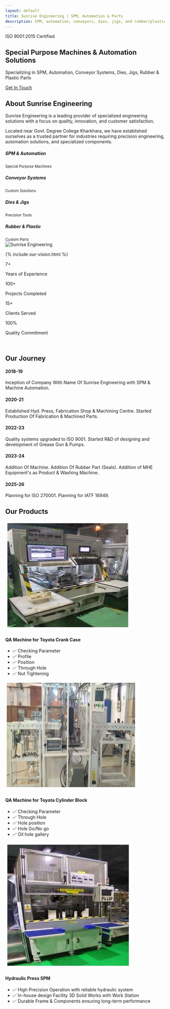 ```yaml
---
layout: default
title: Sunrise Engineering | SPM, Automation & Parts
description: SPM, automation, conveyors, dies, jigs, and rubber/plastic parts with in-house machining and QA. ISO 9001 systems and fast development cycles.
---
```


<!-- Hero Section -->
 <section class="hero" id="home">
 <div class="row">
                <div class="col-lg-12">
                    <span class="iso-badge">ISO 9001:2015 Certified</span>
                    <h1 class="display-4 fw-bold mb-4">Special Purpose Machines & Automation Solutions</h1>
                    <p class="lead mb-4">Specializing in SPM, Automation, Conveyor Systems, Dies, Jigs, Rubber & Plastic Parts</p>
                    <a href="#contact" class="btn btn-primary btn-lg px-4 py-2">Get In Touch <i class="fas fa-arrow-right ms-2"></i></a>
                </div>
            </div>
    </section>

 <!-- About Section -->
 <section class="py-5 bg-light" id="about">
        <div class="container py-5">
            <div class="row align-items-center">
                <div class="col-lg-6 mb-5 mb-lg-0">
                    <h2 class="section-title">About Sunrise Engineering</h2>
                    <p class="lead">Sunrise Engineering is a leading provider of specialized engineering solutions with a focus on quality, innovation, and customer satisfaction.</p>
                    <p>Located near Govt. Degree College Kharkhara, we have established ourselves as a trusted partner for industries requiring precision engineering, automation solutions, and specialized components.</p>
                    <div class="row mt-4">
                        <div class="col-sm-6 mb-3">
                            <div class="d-flex align-items-center">
                                <div class="bg-primary p-3 rounded-circle me-3 text-white">
                                    <i class="bi bi-gear-wide-connected"></i>
                                </div>
                                <div>
                                    <h5 class="mb-0">SPM & Automation</h5>
                                    <small>Special Purpose Machines</small>
                                </div>
                            </div>
                        </div>
                        <div class="col-sm-6 mb-3">
                            <div class="d-flex align-items-center">
                                <div class="bg-primary p-3 rounded-circle me-3 text-white">
                                   <i class="bi bi-chevron-bar-contract"></i>
                                </div>
                                <div>
                                    <h5 class="mb-0">Conveyor Systems</h5>
                                    <small>Custom Solutions</small>
                                </div>
                            </div>
                        </div>
                        <div class="col-sm-6 mb-3">
                            <div class="d-flex align-items-center">
                                <div class="bg-primary p-3 rounded-circle me-3 text-white">
                                  <i class="bi bi-tools"></i>
                                </div>
                                <div>
                                    <h5 class="mb-0">Dies & Jigs</h5>
                                    <small>Precision Tools</small>
                                </div>
                            </div>
                        </div>
                        <div class="col-sm-6 mb-3">
                            <div class="d-flex align-items-center">
                                <div class="bg-primary p-3 rounded-circle me-3 text-white">
                                  <i class="bi bi-box2"></i>
                                </div>
                                <div>
                                    <h5 class="mb-0">Rubber & Plastic</h5>
                                    <small>Custom Parts</small>
                                </div>
                            </div>
                        </div>
                    </div>
                </div>
                <div class="col-lg-6">
                    <img src="https://images.unsplash.com/photo-1581091226033-d5c48150dbaa?ixlib=rb-4.0.3&ixid=M3wxMjA3fDB8MHxwaG90by1wYWdlfHx8fGVufDB8fHx8fA%3D%3D&auto=format&fit=crop&w=1000&q=80" alt="Sunrise Engineering" class="img-fluid rounded shadow">
                </div>
            </div>
        </div>
    </section>

 <!-- Values Section -->
 {% include our-vision.html %} 
<!-- Stats Section -->
<section class="py-5 bg-primary text-white">
        <div class="container py-4">
            <div class="row text-center">
                <div class="col-md-3 col-6 mb-4">
                    <div class="stats-number">7+</div>
                    <p>Years of Experience</p>
                </div>
                <div class="col-md-3 col-6 mb-4">
                    <div class="stats-number">100+</div>
                    <p>Projects Completed</p>
                </div>
                <div class="col-md-3 col-6 mb-4">
                    <div class="stats-number">15+</div>
                    <p>Clients Served</p>
                </div>
                <div class="col-md-3 col-6 mb-4">
                    <div class="stats-number">100%</div>
                    <p>Quality Commitment</p>
                </div>
            </div>
        </div>
    </section>
<!-- Journey Section -->
<br>
<section class="P-4 bg-light" id="journey">
        <div class="container py-5">
            <h2 class="section-title">Our Journey</h2>
            <div class="journey-timeline">
                <!-- Timeline Item -->
                <div class="timeline-item">
                    <div class="timeline-content">
                        <h4>2018-19</h4>
                        <p>Inception of Company With Name Of Sunrise Engineering with SPM & Machine Automation.</p>
                    </div>
                </div>
  <!-- Timeline Item -->
                <div class="timeline-item">
                    <div class="timeline-content">
                        <h4>2020-21</h4>
                        <p>Established Hyd. Press, Fabrication Shop & Machining Centre. Started Production Of Fabrication & Machined Parts.</p>
                    </div>
                </div>
                <!-- Timeline Item -->
                <div class="timeline-item">
                    <div class="timeline-content">
                        <h4>2022-23</h4>
                        <p>Quality systems upgraded to ISO 9001. Started R&D of designing and development of Grease Gun & Pumps.</p>
                    </div>
                </div>
                <!-- Timeline Item -->
                <div class="timeline-item">
                    <div class="timeline-content">
                        <h4>2023-24</h4>
                        <p>Addition Of Machine. Addition Of Rubber Part (Seals). Addition of MHE Equipment's as Product & Washing Machine.</p>
                    </div>
                </div>
                <!-- Timeline Item -->
                <div class="timeline-item">
                    <div class="timeline-content">
                        <h4>2025-26</h4>
                        <p>Planning for ISO 270001. Planning for IATF 16949.</p>
                    </div>
                </div>
            </div>
        </div>
    </section>
<!-- Products Section -->
<section class="py-5" id="products">
  <div class="container py-5">
    <h2 class="section-title mb-4">Our Products</h2>
    <div class="row">
      <!-- Product 1 -->
      <div class="col-md-4 mb-4">
        <div class="card h-100 shadow-sm border-0">
          <img src="/assets/product-1.jpg" class="card-img-top img-fluid" alt="Hydraulic Press SPM">
          <div class="card-body">
            <h4 class="card-title mb-3">QA Machine for Toyota Crank Case</h4>
            <ul class="list-unstyled ps-3 mb-0">
              <li>✅ Checking Parameter</li>
              <li>✅ Profile</li>
              <li>✅ Position</li>
              <li>✅ Through Hole</li>
              <li>✅ Nut Tightening</li>
            </ul>
          </div>
        </div>
      </div>
      <!-- Product 2 -->
      <div class="col-md-4 mb-4">
        <div class="card h-100 shadow-sm border-0">
          <img src="/assets/product-2.jpg" class="card-img-top img-fluid" alt="Hydraulic Press SPM">
          <div class="card-body">
            <h4 class="card-title mb-3">QA Machine for Toyota Cylinder Block</h4>
            <ul class="list-unstyled ps-3 mb-0">
              <li>✅ Checking Parameter</li>
              <li>✅ Through Hole</li>
              <li>✅ Hole position </li>
              <li>✅ Hole Go/No go </li>
              <li>✅ Oil hole gallery</li>
            </ul>
          </div>
        </div>
      </div>
      <!-- Product 3 -->
      <div class="col-md-4 mb-4">
        <div class="card h-100 shadow-sm border-0">
          <img src="/assets/hydraulic-press-spm.jpg" class="card-img-top img-fluid" alt="Hydraulic Press SPM">
          <div class="card-body">
            <h4 class="card-title mb-3">Hydraulic Press SPM</h4>
            <ul class="list-unstyled ps-3 mb-0">
              <li>✅ High Precision Operation with reliable hydraulic system</li>
              <li>✅ In-house design Facility 3D Solid Works with Work Station</li>
               <li>✅ Durable Frame & Components ensuring long-term performance</li>
            </ul>
          </div>
        </div>
      </div>
    </div>
  </div>
</section>




